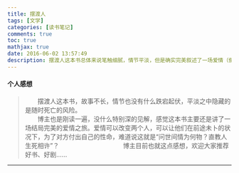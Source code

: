 ```yaml
---
title: 摆渡人
tags: [文学]
categories: [读书笔记]
comments: true
toc: true
mathjax: true
date: 2016-06-02 13:57:49
description: 摆渡人这本书总体来说笔触细腻，情节平淡，但是确实完美叙述了一场爱情（倒不如说是爱情之旅）。
---
```

#### 个人感想

> 　　摆渡人这本书，故事不长，情节也没有什么跌宕起伏，平淡之中隐藏的是随时死亡的风险。  
　　博主也是刚读一遍，没什么特别深的见解，感觉这本书主要还是讲了一场结局完美的爱情之旅。爱情可以改变两个人，可以让他们在前途未卜的状况下，为了对方付出自己的性命，难道说这就是“问世间情为何物？直教人生死相许”？  　　　　　　　　　　博主目前也就这点感想，欢迎大家推荐好书、好剧......

---
